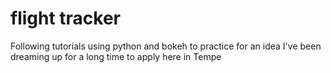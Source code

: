 # flight tracker

Following tutorials using python and bokeh to practice for an idea I've been dreaming up for a long time to apply here in Tempe
